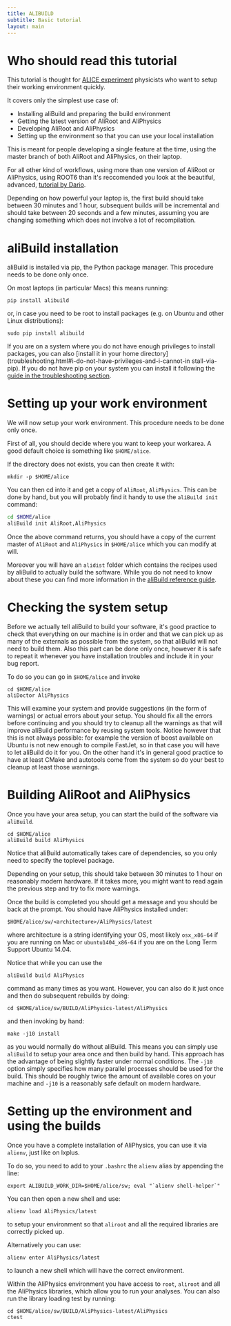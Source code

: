 ```yaml
---
title: ALIBUILD
subtitle: Basic tutorial
layout: main
---
```


# Who should read this tutorial

This tutorial is thought for [ALICE experiment](http://cern.ch/alice)
physicists who want to setup their working environment quickly.

It covers only the simplest use case of:

  - Installing aliBuild and preparing the build environment
  - Getting the latest version of AliRoot and AliPhysics
  - Developing AliRoot and AliPhysics
  - Setting up the environment so that you can use your local installation

This is meant for people developing a single feature at the time, using
the master branch of both AliRoot and AliPhysics, on their laptop.

For all other kind of workflows, using more than one
version of AliRoot or AliPhysics, using ROOT6 than it's
reccomended you look at the beautiful, advanced, [tutorial by
Dario](https://dberzano.github.io/alice/alibuild).

Depending on how powerful your laptop is, the first build should take
between 30 minutes and 1 hour, subsequent builds will be incremental
and should take between 20 seconds and a few minutes, assuming you are
changing something which does not involve a lot of recompilation.

# aliBuild installation

aliBuild is installed via pip, the Python package manager. This procedure
needs to be done only once.

On most laptops (in particular Macs) this means running:

    pip install alibuild

or, in case you need to be root to install packages (e.g. on Ubuntu and
other Linux distributions):

    sudo pip install alibuild

If you are on a system where you do not have enough privileges
to install packages, you can also [install it in your home
directory](troubleshooting.html#i-do-not-have-privileges-and-i-cannot-in
stall-via-pip). If you do not have pip on your system you
can install it following the [guide in the troubleshooting
section](troubleshooting.html#what-is-pip--how-do-i-install-it).

# Setting up your work environment

We will now setup your work environment. This procedure needs to be done
only once.

First of all, you should decide where you want to keep your workarea. A good
default choice is something like `$HOME/alice`.

If the directory does not exists, you can then create it with:

    mkdir -p $HOME/alice

You can then cd into it and get a copy of `AliRoot`, `AliPhysics`. This
can be done by hand, but you will probably find it handy to use the
`aliBuild init` command:

```bash
cd $HOME/alice
aliBuild init AliRoot,AliPhysics
```

Once the above command returns, you should have a copy of the current
master of `AliRoot` and `AliPhysics` in `$HOME/alice` which you can
modify at will.

Moreover you will have an `alidist` folder which contains the recipes
used by aliBuild to actually build the software. While you do not need
to know about these you can find more information in the [aliBuild
reference guide](reference.html).

# Checking the system setup

Before we actually tell aliBuild to build your software, it's good
practice to check that everything on our machine is in order and that
we can pick up as many of the externals as possible from the system,
so that aliBuild will not need to build them. Also this part can be
done only once, however it is safe to repeat it whenever you have
installation troubles and include it in your bug report.

To do so you can go in `$HOME/alice` and invoke

    cd $HOME/alice
    aliDoctor AliPhysics

This will examine your system and provide suggestions (in the form of
warnings) or actual errors about your setup. You should fix all the
errors before continuing and you should try to cleanup all the warnings
as that will improve aliBuild performance by reusing system tools.
Notice however that this is not always possible: for example the version
of boost available on Ubuntu is not new enough to compile FastJet, so in
that case you will have to let aliBuild do it for you. On the other hand
it's in general good practice to have at least CMake and autotools come
from the system so do your best to cleanup at least those warnings.

# Building AliRoot and AliPhysics

Once you have your area setup, you can start the build of the software via
`aliBuild`.

    cd $HOME/alice
    aliBuild build AliPhysics

Notice that aliBuild automatically takes care of dependencies, so you
only need to specify the toplevel package.

Depending on your setup, this should take between 30 minutes to 1 hour
on reasonably modern hardware. If it takes more, you might want to read
again the previous step and try to fix more warnings.

Once the build is completed you should get a message and you should be back
at the prompt. You should have AliPhysics installed under:

    $HOME/alice/sw/<architecture>/AliPhysics/latest

where architecture is a string identifying your OS, most likely
`osx_x86-64` if you are running on Mac or `ubuntu1404_x86-64` if you are
on the Long Term Support Ubuntu 14.04.

Notice that while you can use the

    aliBuild build AliPhysics

command as many times as you want. However, you can also do it just once
and then do subsequent rebuilds by doing:

    cd $HOME/alice/sw/BUILD/AliPhysics-latest/AliPhysics

and then invoking by hand:

    make -j10 install

as you would normally do without aliBuild. This means you can simply use
`aliBuild` to setup your area once and then build by hand. This approach
has the advantage of being slightly faster under normal conditions. The
`-j10` option simply specifies how many parallel processes should be
used for the build. This should be roughly twice the amount of available
cores on your machine and `-j10` is a reasonably safe default on modern
hardware.

# Setting up the environment and using the builds

Once you have a complete installation of AliPhysics, you can use it via
`alienv`, just like on lxplus.

To do so, you need to add to your `.bashrc` the `alienv` alias by
appending the line:

    export ALIBUILD_WORK_DIR=$HOME/alice/sw; eval "`alienv shell-helper`"

You can then open a new shell and use:

    alienv load AliPhysics/latest

to setup your environment so that `aliroot` and all the required
libraries are correctly picked up.

Alternatively you can use:

    alienv enter AliPhysics/latest

to launch a new shell which will have the correct environment.

Within the AliPhysics environment you have access to `root`, `aliroot` and all
the AliPhysics libraries, which allow you to run your analyses. You can also run
the library loading test by running:

    cd $HOME/alice/sw/BUILD/AliPhysics-latest/AliPhysics
    ctest
